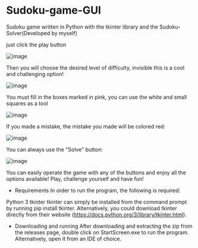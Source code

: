 # Sudoku-game-GUI
Sudoku game written in Python with the tkinter library and the Sudoku-Solver(Developed by myself)


just click the play button

![image](https://user-images.githubusercontent.com/81520237/134544250-d7005626-0604-4716-bbe5-68ec9359ef24.png)


Then you will choose the desired level of difficulty, invisible this is a cool and challenging option!

![image](https://user-images.githubusercontent.com/81520237/134544459-4789d998-f743-46d4-8440-4d742aa02176.png)

You must fill in the boxes marked in pink, you can use the white and small squares as a tool

![image](https://user-images.githubusercontent.com/81520237/134544496-f4aae5ec-bb24-418e-bf89-c39f94c26b7e.png)

If you made a mistake, the mistake you made will be colored red:

![image](https://user-images.githubusercontent.com/81520237/134545192-a40d047b-598c-46b5-9279-73424161b315.png)

You can always use the "Solve" button:

![image](https://user-images.githubusercontent.com/81520237/134546164-2254af8e-ab36-4e97-8bc4-e6997093f90c.png)




You can easily operate the game with any of the buttons and enjoy all the options available!
Play, challenge yourself and have fun!

* Requirements
In order to run the program, the following is required:

Python 3
tkinter
tkinter can simply be installed from the command prompt by running pip install tkinter.
Alternatively, you could download tkinter directly from their website (https://docs.python.org/3/library/tkinter.html).

* Downloading and running
After downloading and extracting the zip from the releases page, double click on StartScreen.exe to run the program. Alternatively, open it from an IDE of choice.
